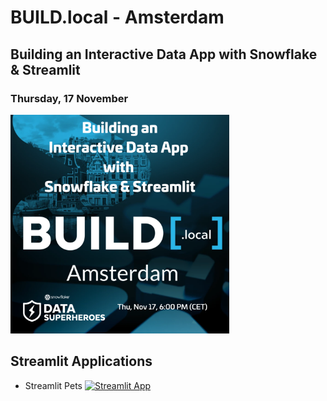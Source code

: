 # BUILD.local - Amsterdam

## Building an Interactive Data App with Snowflake & Streamlit

### Thursday, 17 November

<img src="https://github.com/daanalytics/Snowflake/blob/master/pictures/BUILD.local%20Amsterdam%2017%20Nov%202022.png" width="350" heigth="350">

## Streamlit Applications

* Streamlit Pets     [![Streamlit App](https://static.streamlit.io/badges/streamlit_badge_red.svg)](https://daanal-presentationsbuild-localcodestreamlit-cloud-pets-tdu9c0.streamlit.app)
